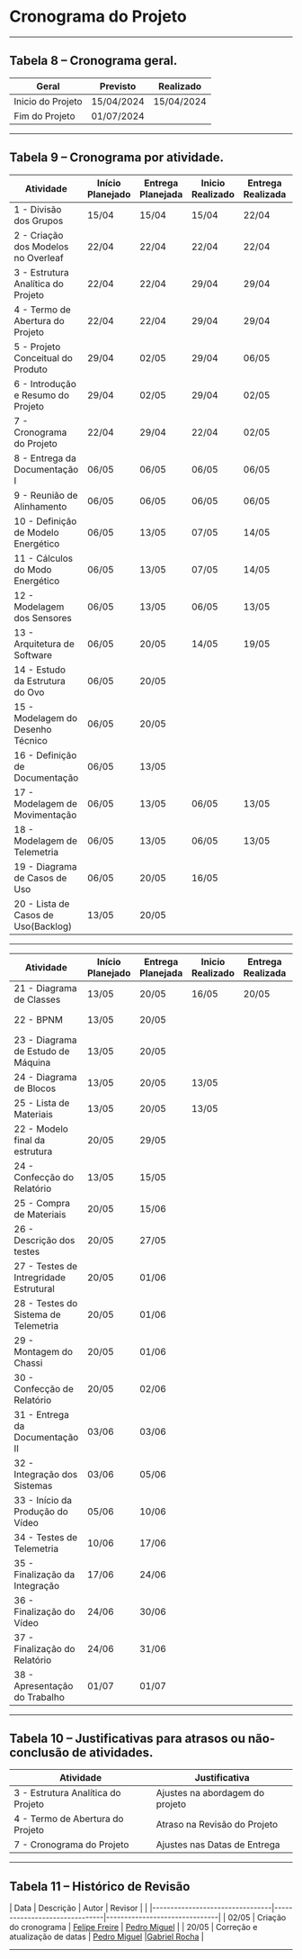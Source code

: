 # Cronograma do Projeto

___________________________________________________________________________________

## Tabela 8 – Cronograma geral.

|      Geral      | Previsto |Realizado |
|-----------------|----------|----------|
|Inicio do Projeto|15/04/2024|15/04/2024|
|Fim do Projeto   |01/07/2024|          |

___________________________________________________________________________________
 
## Tabela 9 – Cronograma por atividade.


| Atividade | Início Planejado | Entrega Planejada | Inicio Realizado | Entrega Realizada | Ativadades Predecessoras | Responsáveis |
| ---------------------------------- | ----- | ----- | ----- | ----- | ----------------- | ---------------------- |
| 1 - Divisão dos Grupos             | 15/04 | 15/04 | 15/04 | 22/04 |                   |Todos Integrantes       |
| 2 - Criação dos Modelos no Overleaf| 22/04 | 22/04 | 22/04 | 22/04 |                   |Sub-Grupo TAP           |
| 3 - Estrutura Analítica do Projeto | 22/04 | 22/04 | 29/04 | 29/04 |                   |Sub-Grupo EAP           |
| 4 - Termo de Abertura do Projeto   | 22/04 | 22/04 | 29/04 | 29/04 |                   |Sub-Grupo TAP           |
| 5 - Projeto Conceitual do Produto  | 29/04 | 02/05 | 29/04 | 06/05 |                   |Sub-Grupo PCP           |
| 6 - Introdução e Resumo do Projeto | 29/04 | 02/05 | 29/04 | 02/05 |                   |Sub-Grupo Overleaf      |
| 7 - Cronograma do Projeto          | 22/04 | 29/04 | 22/04 | 02/05 | 3 e 4             |Sub-Grupo Cronograma    |
| 8 - Entrega da Documentação I      | 06/05 | 06/05 | 06/05 | 06/05 | 2, 3, 4, 5, 6 e 7 |Gerente Geral           |
| 9 - Reunião de Alinhamento         | 06/05 | 06/05 | 06/05 | 06/05 |                   |Todos Integrantes       |
| 10 - Definição de Modelo Energético| 06/05 | 13/05 | 07/05 | 14/05 |                   |Sub-Grupo Energia       |
| 11 - Cálculos do Modo Energético   | 06/05 | 13/05 | 07/05 | 14/05 |                   |Sub-Grupo Energia       |
| 12 - Modelagem dos Sensores        | 06/05 | 13/05 | 06/05 | 13/05 | 11                |Sub-Grupo Eletrônica    |
| 13 - Arquitetura de Software       | 06/05 | 20/05 | 14/05 | 19/05 |                   |Sub-Grupo Software      |
| 14 - Estudo da Estrutura do Ovo    | 06/05 | 20/05 |       |       | 13                |Sub-Grupo Estrutura     |
| 15 - Modelagem do Desenho Técnico  | 06/05 | 20/05 |       |       | 13 e 14           |Sub-Grupo Estrutura     |
| 16 - Definição de Documentação     | 06/05 | 13/05 |       |       | 16                |Sub-grupo software      |
| 17 - Modelagem de Movimentação     | 06/05 | 13/05 | 06/05 | 13/05 | 15                |Sub-grupo Eletrônica    |
| 18 - Modelagem de Telemetria       | 06/05 | 13/05 | 06/05 | 13/05 | 12 e 18           |Sub-grupo Eletrônica    |
| 19 - Diagrama de Casos de Uso      | 06/05 | 20/05 | 16/05 |       | 16 e 17           |Sub-grupo Software      |
| 20 - Lista de Casos de Uso(Backlog)| 13/05 | 20/05 |       |       | 19                |Sub-grupo Software      |

___________________________________________________________________________________


| Atividade | Início Planejado | Entrega Planejada | Inicio Realizado | Entrega Realizada | Ativadades Predecessoras | Responsáveis |
| ------------------------------------- | ----- | ----- | ----- | ----- | ------------------- | ------------------- |
| 21 - Diagrama de Classes              | 13/05 | 20/05 | 16/05 | 20/05 | 16 e 17             |Sub-grupo Software   |
| 22 - BPNM                             | 13/05 | 20/05 |       |       | 16 e 17             |Sub-grupo Software   |
| 23 - Diagrama de Estudo de Máquina    | 13/05 | 20/05 |       |       |                     |Sub-grupo Software   |
| 24 - Diagrama de Blocos               | 13/05 | 20/05 | 13/05 |       |                     |Sub-grupo Eletronica |
| 25 - Lista de Materiais               | 13/05 | 20/05 | 13/05 |       | 10, 12 e 15         |Sub-Gerentes         |
| 22 - Modelo final da estrutura        | 20/05 | 29/05 |       |       | 14,15 e 17          |Sub-grupo Estrutura  | 
| 24 - Confecção do Relatório           | 13/05 | 15/05 |       |       | 11, 17 e 23         |Sub-grupo overleaf   |
| 25 - Compra de Materiais              | 20/05 | 15/06 |       |       | 23                  |Sub-Gerentes         |
| 26 - Descrição dos testes             | 20/05 | 27/05 |       |       |                     |Sub-grupo Software   |   
| 27 - Testes de Intregridade Estrutural| 20/05 | 01/06 |       |       | 13, 15 e 25         |Sub-grupo eletrônica |
| 28 - Testes do Sistema de Telemetria  | 20/05 | 01/06 |       |       | 19 e 26             |Sub-grupo eletrônica |
| 29 - Montagem do Chassi               | 20/05 | 01/06 |       |       | 26 e 12             |Sub-grupo eletrônica |
| 30 - Confecção de Relatório           | 20/05 | 02/06 |       |       | 20, 21, 22, 23 e 24 |Sub-grupo overleaf   |
| 31 - Entrega da Documentação II       | 03/06 | 03/06 |       |       | 28 e 29             |Gerente Geral        |
| 32 - Integração dos Sistemas          | 03/06 | 05/06 |       |       | 24 e 25             |Sub-grupo eletrônica |
| 33 - Início da Produção do Vídeo      | 05/06 | 10/06 |       |       |                     |Sub-grupo vídeo      |
| 34 - Testes de Telemetria             | 10/06 | 17/06 |       |       | 28                  |Sub-grupo eletrônica |
| 35 - Finalização da Integração        | 17/06 | 24/06 |       |       | 31                  |Sub-grupo eletrônica |
| 36 - Finalização do Vídeo             | 24/06 | 30/06 |       |       | 32, 33 e 34         |Sub-grupo vídeo      |
| 37 - Finalização do Relatório         | 24/06 | 31/06 |       |       | 29                  |Sub-grupo overleaf   |
| 38 - Apresentação do Trabalho         | 01/07 | 01/07 |       |       |                     |Todos Integrantes    |

___________________________________________________________________________________

## Tabela 10 – Justificativas para atrasos ou não-conclusão de atividades.

|             Atividade            |         Justificativa         |
|----------------------------------|-------------------------------|
|3 - Estrutura Analítica do Projeto|Ajustes na abordagem do projeto|
|4 - Termo de Abertura do Projeto  |Atraso na Revisão do Projeto   |
|7 - Cronograma do Projeto         |Ajustes nas Datas de Entrega   |

___________________________________________________________________________________

## Tabela 11 – Histórico de Revisão

| Data  |             Descrição           |              Autor            |             Revisor           |
|       |---------------------------------|-------------------------------|-------------------------------|
| 02/05 | Criação do cronograma           | [Felipe Freire](https://github.com/FelipeFreire-gf) | [Pedro Miguel](https://github.com/pedroMADBR) |
| 20/05 | Correção e atualização de datas | [Pedro Miguel](https://github.com/pedroMADBR) |[Gabriel Rocha](https://github.com/GabrielG-Rocha) |

___________________________________________________________________________________